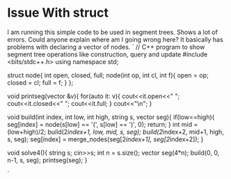 
# Issue With struct

I am running this simple code to be used in segment trees. Shows a lot of errors. Could anyone explain where am I going wrong here? It basically has problems with declaring a vector of nodes.
`
// C++ program to show segment tree operations like construction, query and update
#include <bits/stdc++.h>
using namespace std;

struct node{
    int open, closed, full;
    node(int op, int cl, int f){
        open  = op;
        closed = cl;
        full = f;
    }
};

void printseg(vector<node> &v){
    for(auto it: v){ 
        cout<<it.open<<" ";
        cout<<it.closed<<" ";
        cout<<it.full;
    }
    cout<<"\n";
}

void build(int index, int low, int high, string s, vector<node> seg){
    if(low==high){
        seg[index] = node(s[low] == '(', s[low] == ')', 0);
        return;
    }
    int mid = (low+high)/2;
    build(2*index+1, low, mid, s, seg);
    build(2*index+2, mid+1, high, s, seg);
    seg[index] = merge_nodes(seg[2*index+1], seg[2*index+2]);
}

void solve4(){
    string s;
    cin>>s;
    int n = s.size();
    vector<node> seg(4*n);
    build(0, 0, n-1, s, seg);
    printseg(seg);
}

`


        